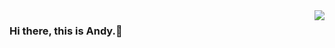 <img align='right' src="https://github-readme-stats-git-masterrstaa-rickstaa.vercel.app/api?username=ChenXinjie04&hide_border=true&show_icons=true&theme=dark">

### Hi there, this is Andy.🤠
